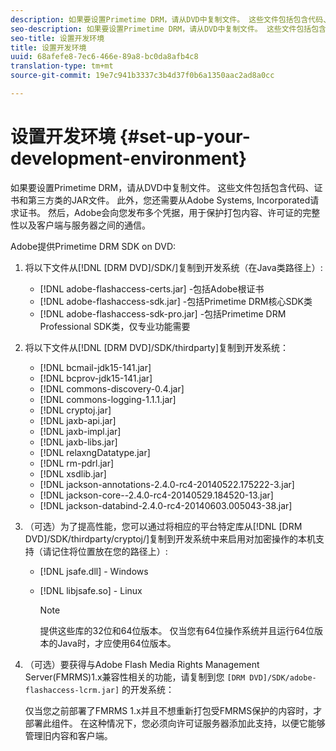 ```yaml
---
description: 如果要设置Primetime DRM，请从DVD中复制文件。 这些文件包括包含代码、证书和第三方类的JAR文件。 此外，您还需要从Adobe Systems, Incorporated请求证书。 然后，Adobe会向您发布多个凭据，用于保护打包内容、许可证的完整性以及客户端与服务器之间的通信。
seo-description: 如果要设置Primetime DRM，请从DVD中复制文件。 这些文件包括包含代码、证书和第三方类的JAR文件。 此外，您还需要从Adobe Systems, Incorporated请求证书。 然后，Adobe会向您发布多个凭据，用于保护打包内容、许可证的完整性以及客户端与服务器之间的通信。
seo-title: 设置开发环境
title: 设置开发环境
uuid: 68afefe8-7ec6-466e-89a8-bc0da8afb4c8
translation-type: tm+mt
source-git-commit: 19e7c941b3337c3b4d37f0b6a1350aac2ad8a0cc

---
```



# 设置开发环境 {#set-up-your-development-environment}

如果要设置Primetime DRM，请从DVD中复制文件。 这些文件包括包含代码、证书和第三方类的JAR文件。 此外，您还需要从Adobe Systems, Incorporated请求证书。 然后，Adobe会向您发布多个凭据，用于保护打包内容、许可证的完整性以及客户端与服务器之间的通信。

Adobe提供Primetime DRM SDK on DVD:

1. 将以下文件从[!DNL [DRM DVD]/SDK/]复制到开发系统（在Java类路径上）:

   * [!DNL adobe-flashaccess-certs.jar] -包括Adobe根证书
   * [!DNL adobe-flashaccess-sdk.jar] -包括Primetime DRM核心SDK类
   * [!DNL adobe-flashaccess-sdk-pro.jar] -包括Primetime DRM Professional SDK类，仅专业功能需要

1. 将以下文件从[!DNL [DRM DVD]/SDK/thirdparty]复制到开发系统：

   * [!DNL bcmail-jdk15-141.jar]
   * [!DNL bcprov-jdk15-141.jar]
   * [!DNL commons-discovery-0.4.jar]
   * [!DNL commons-logging-1.1.1.jar]
   * [!DNL cryptoj.jar]
   * [!DNL jaxb-api.jar]
   * [!DNL jaxb-impl.jar]
   * [!DNL jaxb-libs.jar]
   * [!DNL relaxngDatatype.jar]
   * [!DNL rm-pdrl.jar]
   * [!DNL xsdlib.jar]
   * [!DNL jackson-annotations-2.4.0-rc4-20140522.175222-3.jar]
   * [!DNL jackson-core--2.4.0-rc4-20140529.184520-13.jar]
   * [!DNL jackson-databind-2.4.0-rc4-20140603.005043-38.jar]

1. （可选）为了提高性能，您可以通过将相应的平台特定库从[!DNL [DRM DVD]/SDK/thirdparty/cryptoj/]复制到开发系统中来启用对加密操作的本机支持（请记住将位置放在您的路径上）:

   * [!DNL jsafe.dll] - Windows
   * [!DNL libjsafe.so] - Linux

      >[!NOTE]
      >
      >提供这些库的32位和64位版本。 仅当您有64位操作系统并且运行64位版本的Java时，才应使用64位版本。

1. （可选）要获得与Adobe Flash Media Rights Management Server(FMRMS)1.x兼容性相关的功能，请复制到您 `[DRM DVD]/SDK/adobe-flashaccess-lcrm.jar]` 的开发系统：

   仅当您之前部署了FMRMS 1.x并且不想重新打包受FMRMS保护的内容时，才部署此组件。 在这种情况下，您必须向许可证服务器添加此支持，以便它能够管理旧内容和客户端。
